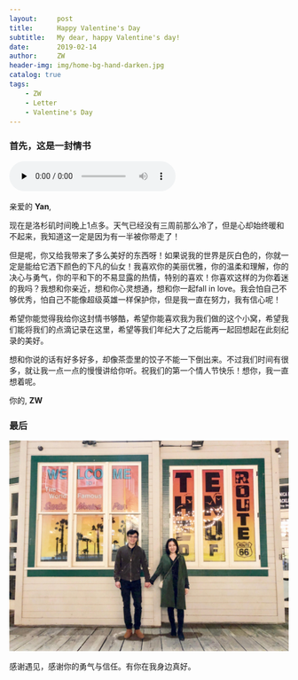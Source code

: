 ```yaml
---
layout:     post
title:      Happy Valentine's Day
subtitle:   My dear, happy Valentine's day!
date:       2019-02-14
author:     ZW
header-img: img/home-bg-hand-darken.jpg
catalog: true
tags:
    - ZW
    - Letter
    - Valentine's Day
---
```


### 首先，这是一封情书

<audio id="audio" controls="" preload="none">
      <source id="mp3" src="https://raw.githubusercontent.com/project106/project106.github.io/master/audio/Perfect.mp3">
</audio>

亲爱的 **Yan**,

   现在是洛杉矶时间晚上1点多。天气已经没有三周前那么冷了，但是心却始终暖和不起来，我知道这一定是因为有一半被你带走了！
    
   但是呢，你又给我带来了多么美好的东西呀！如果说我的世界是灰白色的，你就一定是能给它洒下颜色的下凡的仙女！我喜欢你的美丽优雅，你的温柔和理解，你的决心与勇气，你的平和下的不易显露的热情，特别的喜欢！你喜欢这样的为你着迷的我吗？我想和你亲近，想和你心灵想通，想和你一起fall in love。我会怕自己不够优秀，怕自己不能像超级英雄一样保护你，但是我一直在努力，我有信心呢！

   希望你能觉得我给你这封情书够酷，希望你能喜欢我为我们做的这个小窝，希望我们能将我们的点滴记录在这里，希望等我们年纪大了之后能再一起回想起在此刻纪录的美好。
    
   想和你说的话有好多好多，却像茶壶里的饺子不能一下倒出来。不过我们时间有很多，就让我一点一点的慢慢讲给你听。祝我们的第一个情人节快乐！想你，我一直想着呢。

你的,
**ZW**

### 最后
![](https://raw.githubusercontent.com/project106/project106.github.io/master/img/home-bg-us.jpeg)

感谢遇见，感谢你的勇气与信任。有你在我身边真好。
